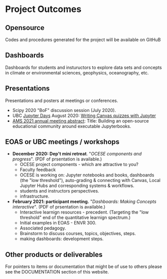 # Project Outcomes

## Opensource

Codes and procedures generated for the project will be available on GitHuB

## Dashboards

Dashboards for students and instuructors to explore data sets and concepts in  climate or environmental sciences, geophysics, oceanography, etc.

## Presentations

Presentations and posters at meetings or conferences.

* Scipy 2020 "BoF" discussion session (July 2020).
* UBC [Jupyter Days](https://ubc-dsci.github.io/jupyterdays/) August 2020: [Writing Canvas quizzes with Jupyter](https://github.com/UBC-DSCI/jupyterdays/blob/master/jupyterdays/sessions/austin-colclough/md2canvas.md)
* [AMS 2021 annual meeting abstract](https://ams.confex.com/ams/101ANNUAL/11python/papers/viewonly.cgi?password=582729&username=384767):
Title: Building an open-source educational community around executable Jupyterbooks.

## EOAS or UBC meetings / workshops

* **December 2020: Dep't mini retreat**. "_OCESE components and progress_". (PDF of prsentation is available.)
  * OCESE project components - which are attractive to you?
  * Faculty feedback
  * OCESE is working on: Jupyter notebooks and books, dashboards (the "low threshold"), auto-grading & connecting with Canvas, Local Jupyter Hubs and corresponding systems & workflows.  
  * students and instructors perspectives.
  * infrastructure.
* **February 2021: participant meeting.** "_Dashboards: Making Concepts interactive_". (PDF of prsentation is available.)
  * Interactive learnign resources - precedent. (Targeting the "low threshold" end of the quantitative learnign spectrum.)
  * Initial examples in EOAS - ENVR 300.
  * Associated pedagogy.
  * Brainstorm to discuss courses, topics, objectives, steps.
  * making dashboards: development steps.

## Other products or deliverables

For pointers to items or documentation that might be of use to others please see the DOCUMENTATION section of this website.

